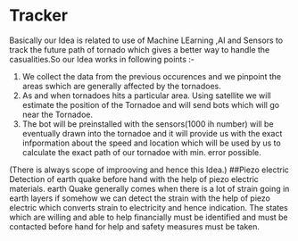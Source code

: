 # Tracker
Basically our Idea is related to use of Machine LEarning ,AI and Sensors to track the future path of tornado which gives a better way to handle the casualities.So our Idea works in following points :-
1) We collect the data from the previous occurences and we pinpoint the areas swhich are generally affected by the tornadoes.
2) As and when tornadoes hits a particular area. Using satellite we will estimate the position of the Tornadoe and will send bots which will go near the Tornadoe.
3) The bot will be preinstalled with the sensors(1000 ih number) will be eventually drawn into the tornadoe and it will provide us with the exact infpormation about the speed and location which will be used by us to calculate the exact path of our tornadoe with min. error possible.

(There is always scope of improoving and hence this Idea.) ##Piezo electric
Detection of earth quake before hand with the help of piezo electric materials. earth Quake generally comes when there is a lot of strain going in earth layers if somehow we can detect the strain with the help of piezo electric which converts strain to electricity and hence indication.
The states which are willing and able to help financially must be identified and must be contacted before hand for help and safety measures must be taken.  
